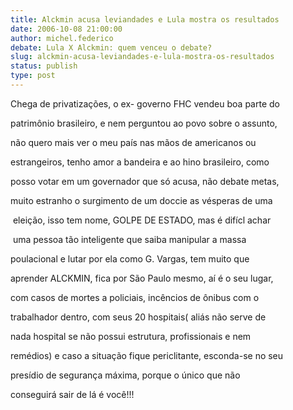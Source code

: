 ```yaml
---
title: Alckmin acusa leviandades e Lula mostra os resultados
date: 2006-10-08 21:00:00
author: michel.federico
debate: Lula X Alckmin: quem venceu o debate?
slug: alckmin-acusa-leviandades-e-lula-mostra-os-resultados
status: publish 
type: post
---
```


Chega de privatizações, o ex- governo FHC vendeu boa parte do 


patrimônio brasileiro, e nem perguntou ao povo sobre o assunto, 


não quero mais ver o meu país nas mãos de americanos ou 


estrangeiros, tenho amor a bandeira e ao hino brasileiro, como 


posso votar em um governador que só acusa, não debate metas, 


muito estranho o surgimento de um doccie as vésperas de uma


 eleição, isso tem nome, GOLPE DE ESTADO, mas é difícl achar


 uma pessoa tão inteligente que saiba manipular a massa 


poulacional e lutar por ela como G. Vargas, tem muito que 


aprender ALCKMIN, fica por São Paulo mesmo, aí é o seu lugar, 


com casos de mortes a policiais, incêncios de ônibus com o 


trabalhador dentro, com seus 20 hospitais( aliás não serve de 


nada hospital se não possui estrutura, profissionais e nem 


remédios) e caso a situação fique periclitante, esconda-se no seu 


presídio de segurança máxima, porque o único que não 


conseguirá sair de lá é você!!!



